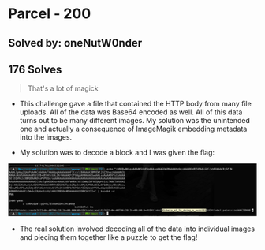 # Parcel - 200
## Solved by: oneNutW0nder
## 176 Solves

> That's a lot of magick

- This challenge gave a file that contained the HTTP body from many file uploads. All of the data was Base64 encoded as well. All of this data turns out to be many different images. My solution was the unintended one and actually a consequence of ImageMagik embedding metadata into the images.

- My solution was to decode a block and I was given the flag:

![](Pasted%20image%2020210419175907.png)

- The real solution involved decoding all of the data into individual images and piecing them together like a puzzle to get the flag!
